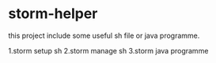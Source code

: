 storm-helper
============

this project include some useful sh file or java programme.

1.storm setup sh
2.storm manage sh
3.storm java programme

